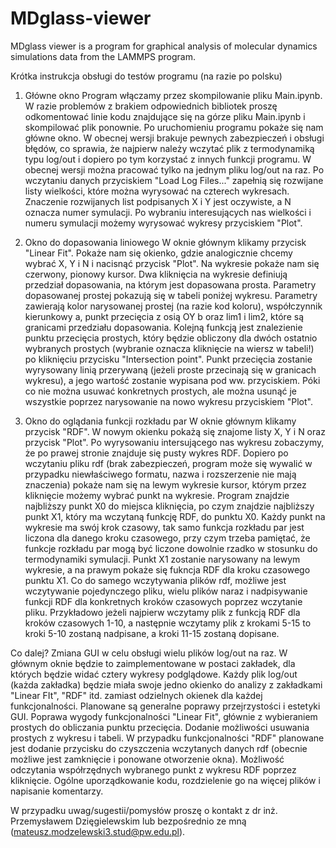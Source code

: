 # MDglass-viewer
MDglass viewer is a program for graphical analysis of molecular dynamics simulations data from the LAMMPS program.

Krótka instrukcja obsługi do testów programu (na razie po polsku)
1) Główne okno
   Program włączamy przez skompilowanie pliku Main.ipynb. W razie problemów z brakiem odpowiednich bibliotek proszę odkomentować linie kodu znajdujące się na górze pliku Main.ipynb i skompilować plik ponownie.
   Po uruchomieniu programu pokaże się nam główne okno. W obecnej wersji brakuje pewnych zabezpieczeń i obsługi błędów, co sprawia, że najpierw należy wczytać plik z termodynamiką typu log/out i dopiero po tym
   korzystać z innych funkcji programu. W obecnej wersji można pracować tylko na jednym pliku log/out na raz. Po wczytaniu danych przyciskiem "Load Log Files..." zapełnią się rozwijane listy wielkości, które
   można wyrysować na czterech wykresach. Znaczenie rozwijanych list podpisanych X i Y jest oczywiste, a N oznacza numer symulacji. Po wybraniu interesujących nas wielkości i numeru symulacji możemy wyrysować
   wykresy przyciskiem "Plot".
      
2) Okno do dopasowania liniowego
   W oknie głównym klikamy przycisk "Linear Fit". Pokaże nam się okienko, gdzie analogicznie chcemy wybrać X, Y i N i nacisnąć przycisk "Plot". Na wykresie pokaże nam się czerwony, pionowy kursor. Dwa kliknięcia 
   na wykresie definiują przedział dopasowania, na którym jest dopasowana prosta. Parametry dopasowanej prostej pokazują się w tabeli poniżej wykresu. Parametry zawierają kolor narysowanej prostej (na razie kod koloru),
   współczynnik kierunkowy a, punkt przecięcia z osią OY b oraz lim1 i lim2, które są granicami przedziału dopasowania. Kolejną funkcją jest znalezienie punktu przecięcia prostych, który będzie obliczony dla dwóch
   ostatnio wybranych prostych (wybranie oznacza kliknięcie na wiersz w tabeli!) po kliknięciu przycisku "Intersection point". Punkt przecięcia zostanie wyrysowany linią przerywaną (jeżeli proste przecinają się w
   granicach wykresu), a jego wartość zostanie wypisana pod ww. przyciskiem. Póki co nie można usuwać konkretnych prostych, ale można usunąć je wszystkie poprzez narysowanie na nowo wykresu przyciskiem "Plot".
   
4) Okno do oglądania funkcji rozkładu par
   W oknie głównym klikamy przycisk "RDF". W nowym okienku pokażą się znajome listy X, Y i N oraz przycisk "Plot". Po wyrysowaniu intersującego nas wykresu zobaczymy, że po prawej stronie znajduje się pusty wykres RDF.
   Dopiero po wczytaniu pliku rdf (brak zabezpieczeń, program może się wywalić w przypadku niewłaściwego formatu, nazwa i rozszerzenie nie mają znaczenia) pokaże nam się na lewym wykresie kursor, którym przez kliknięcie możemy wybrać punkt na wykresie.
   Program znajdzie najbliższy punkt X0 do miejsca kliknięcia, po czym znajdzie najbliższy punkt X1, który ma wczytaną funkcję RDF, do punktu X0. Każdy punkt na wykresie ma swój krok czasowy, tak samo funkcja rozkładu par jest liczona
   dla danego kroku czasowego, przy czym trzeba pamiętać, że funkcje rozkładu par mogą być liczone dowolnie rzadko w stosunku do termodynamiki symulacji. Punkt X1 zostanie narysowany na lewym wykresie, a na prawym pokaże się
   fukncja RDF dla kroku czasowego punktu X1. Co do samego wczytywania plików rdf, możliwe jest wczytywanie pojedynczego pliku, wielu plików naraz i nadpisywanie funkcji RDF dla konkretnych kroków czasowych poprzez wczytanie
   pliku. Przykładowo jeżeli najpierw wczytamy plik z funkcją RDF dla kroków czasowych 1-10, a następnie wczytamy plik z krokami 5-15 to kroki 5-10 zostaną nadpisane, a kroki 11-15 zostaną dopisane.

Co dalej?
Zmiana GUI w celu obsługi wielu plików log/out na raz. W głównym oknie będzie to zaimplementowane w postaci zakładek, dla których będzie widać cztery wykresy podglądowe. Każdy plik log/out (każda zakładka) będzie miała 
swoje jedno okienko do analizy z zakładkami "Linear FIt", "RDF" itd. zamiast odzielnych okienek dla każdej funkcjonalności.
Planowane są generalne poprawy przejrzystości i estetyki GUI.
Poprawa wygody funkcjonalności "Linear Fit", głównie z wybieraniem prostych do obliczania punktu przecięcia. Dodanie możliwości usuwania prostych z wykresu i tabeli.
W przypadku funkcjonalności "RDF" planowane jest dodanie przycisku do czyszczenia wczytanych danych rdf (obecnie możliwe jest zamknięcie i ponowane otworzenie okna). Możliwość odczytania współrzędnych wybranego punkt z wykresu RDF 
poprzez kliknięcie.
Ogólne uporządkowanie kodu, rozdzielenie go na więcej plików i napisanie komentarzy.

W przypadku uwag/sugestii/pomysłów proszę o kontakt z dr inż. Przemysławem Dzięgielewskim lub bezpośrednio ze mną (mateusz.modzelewski3.stud@pw.edu.pl).
   
